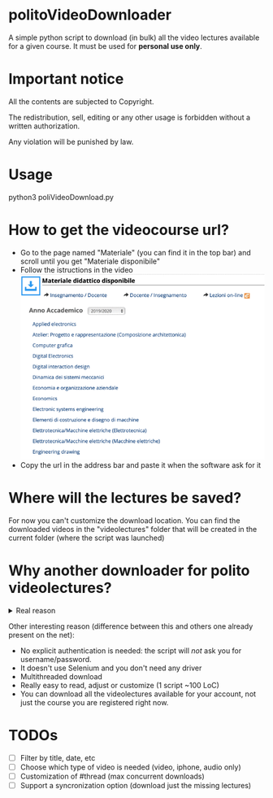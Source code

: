 # politoVideoDownloader
A simple python script to download (in bulk) all the video lectures available for a given course.
It must be used for **personal use only**.

# Important notice
All the contents are subjected to Copyright.

The redistribution, sell, editing or any other usage is forbidden without a written authorization.

Any violation will be punished by law.

# Usage
python3 poliVideoDownload.py

# How to get the videocourse url?
- Go to the page named "Materiale" (you can find it in the top bar) and scroll until you get "Materiale disponibile"
- Follow the istructions in the video
![](instructions.gif)
- Copy the url in the address bar and paste it when the software ask for it

# Where will the lectures be saved?
For now you can't customize the download location.
You can find the downloaded videos in the "videolectures" folder that will be created in the current folder (where the script was launched)

# Why another downloader for polito videolectures?
<details>
  <summary>Real reason</summary>
  
  Bored during an introduction lecture. 
</details>

Other interesting reason (difference between this and others one already present on the net):
- No explicit authentication is needed: the script will *not* ask you for username/password.
- It doesn't use Selenium and you don't need any driver 
- Multithreaded download
- Really easy to read, adjust or customize (1 script ~100 LoC)
- You can download all the videolectures available for your account, not just the course you are registered right now.

# TODOs
- [ ] Filter by title, date, etc
- [ ] Choose which type of video is needed (video, iphone, audio only)
- [ ] Customization of #thread (max concurrent downloads)
- [ ] Support a syncronization option (download just the missing lectures)
